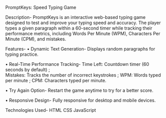 PromptKeys: Speed Typing Game

Description-
PromptKeys is an interactive web-based typing game designed to test and improve your typing speed and accuracy. The player types a given paragraph within a 60-second timer while tracking their performance metrics, including Words Per Minute (WPM), Characters Per Minute (CPM), and mistakes.


Features-
•	Dynamic Text Generation- Displays random paragraphs for typing practice.

•	Real-Time Performance Tracking-
     Time Left: Countdown timer (60 seconds by default) ;  
     Mistakes: Tracks the number of incorrect keystrokes ;
     WPM: Words typed per minute ;
     CPM: Characters typed per minute.
    
•	Try Again Option- Restart the game anytime to try for a better score.

•	Responsive Design- Fully responsive for desktop and mobile devices.


Technologies Used-
HTML
CSS
JavaScript
